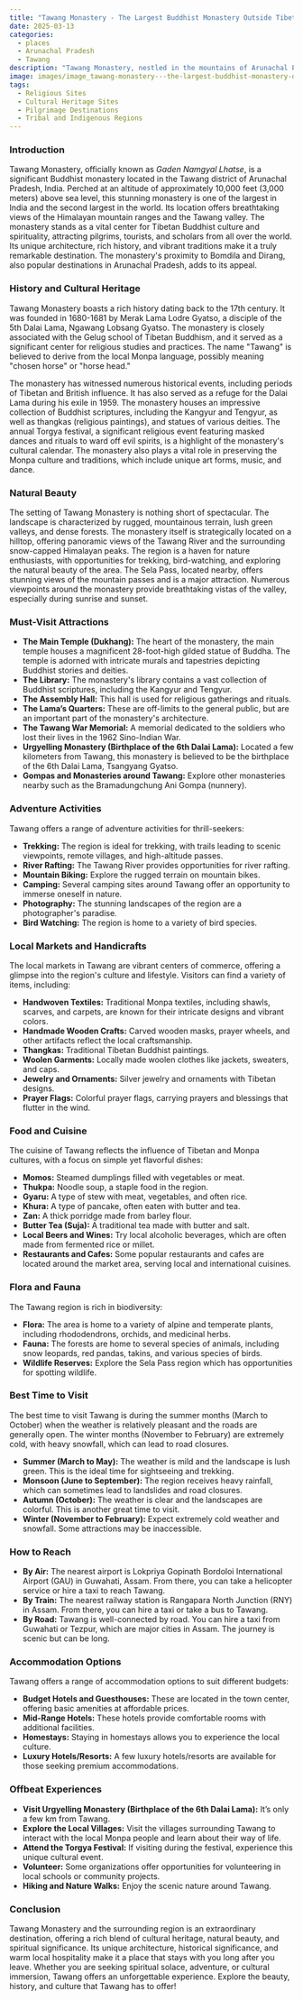 ```yaml
---
title: "Tawang Monastery - The Largest Buddhist Monastery Outside Tibet"
date: 2025-03-13
categories:
  - places
  - Arunachal Pradesh
  - Tawang
description: "Tawang Monastery, nestled in the mountains of Arunachal Pradesh, is a revered seat of Tibetan Buddhism. Established in 1680 by the Third Dalai Lama, this ancient monastery stands as a testament to spiritual and architectural heritage."
image: images/image_tawang-monastery---the-largest-buddhist-monastery-outside-tibet.png
tags: 
  - Religious Sites
  - Cultural Heritage Sites
  - Pilgrimage Destinations
  - Tribal and Indigenous Regions
---
```



### **Introduction**

Tawang Monastery, officially known as *Gaden Namgyal Lhatse*, is a significant Buddhist monastery located in the Tawang district of Arunachal Pradesh, India. Perched at an altitude of approximately 10,000 feet (3,000 meters) above sea level, this stunning monastery is one of the largest in India and the second largest in the world. Its location offers breathtaking views of the Himalayan mountain ranges and the Tawang valley. The monastery stands as a vital center for Tibetan Buddhist culture and spirituality, attracting pilgrims, tourists, and scholars from all over the world. Its unique architecture, rich history, and vibrant traditions make it a truly remarkable destination. The monastery's proximity to Bomdila and Dirang, also popular destinations in Arunachal Pradesh, adds to its appeal.

### **History and Cultural Heritage**

Tawang Monastery boasts a rich history dating back to the 17th century. It was founded in 1680-1681 by Merak Lama Lodre Gyatso, a disciple of the 5th Dalai Lama, Ngawang Lobsang Gyatso. The monastery is closely associated with the Gelug school of Tibetan Buddhism, and it served as a significant center for religious studies and practices. The name "Tawang" is believed to derive from the local Monpa language, possibly meaning "chosen horse" or "horse head."

The monastery has witnessed numerous historical events, including periods of Tibetan and British influence. It has also served as a refuge for the Dalai Lama during his exile in 1959. The monastery houses an impressive collection of Buddhist scriptures, including the Kangyur and Tengyur, as well as thangkas (religious paintings), and statues of various deities. The annual Torgya festival, a significant religious event featuring masked dances and rituals to ward off evil spirits, is a highlight of the monastery's cultural calendar. The monastery also plays a vital role in preserving the Monpa culture and traditions, which include unique art forms, music, and dance.

### **Natural Beauty**

The setting of Tawang Monastery is nothing short of spectacular. The landscape is characterized by rugged, mountainous terrain, lush green valleys, and dense forests. The monastery itself is strategically located on a hilltop, offering panoramic views of the Tawang River and the surrounding snow-capped Himalayan peaks.  The region is a haven for nature enthusiasts, with opportunities for trekking, bird-watching, and exploring the natural beauty of the area. The Sela Pass, located nearby, offers stunning views of the mountain passes and is a major attraction. Numerous viewpoints around the monastery provide breathtaking vistas of the valley, especially during sunrise and sunset.

### **Must-Visit Attractions**

*   **The Main Temple (Dukhang):** The heart of the monastery, the main temple houses a magnificent 28-foot-high gilded statue of Buddha.  The temple is adorned with intricate murals and tapestries depicting Buddhist stories and deities.
*   **The Library:** The monastery's library contains a vast collection of Buddhist scriptures, including the Kangyur and Tengyur.
*   **The Assembly Hall:** This hall is used for religious gatherings and rituals.
*   **The Lama’s Quarters:** These are off-limits to the general public, but are an important part of the monastery's architecture.
*   **The Tawang War Memorial:** A memorial dedicated to the soldiers who lost their lives in the 1962 Sino-Indian War. 
*   **Urgyelling Monastery (Birthplace of the 6th Dalai Lama):** Located a few kilometers from Tawang, this monastery is believed to be the birthplace of the 6th Dalai Lama, Tsangyang Gyatso.
*   **Gompas and Monasteries around Tawang:** Explore other monasteries nearby such as the Bramadungchung Ani Gompa (nunnery).

### **Adventure Activities**

Tawang offers a range of adventure activities for thrill-seekers:

*   **Trekking:** The region is ideal for trekking, with trails leading to scenic viewpoints, remote villages, and high-altitude passes.
*   **River Rafting:** The Tawang River provides opportunities for river rafting.
*   **Mountain Biking:** Explore the rugged terrain on mountain bikes.
*   **Camping:** Several camping sites around Tawang offer an opportunity to immerse oneself in nature.
*   **Photography:** The stunning landscapes of the region are a photographer's paradise.
*   **Bird Watching:** The region is home to a variety of bird species.

### **Local Markets and Handicrafts**

The local markets in Tawang are vibrant centers of commerce, offering a glimpse into the region's culture and lifestyle. Visitors can find a variety of items, including:

*   **Handwoven Textiles:** Traditional Monpa textiles, including shawls, scarves, and carpets, are known for their intricate designs and vibrant colors.
*   **Handmade Wooden Crafts:** Carved wooden masks, prayer wheels, and other artifacts reflect the local craftsmanship.
*   **Thangkas:** Traditional Tibetan Buddhist paintings.
*   **Woolen Garments:** Locally made woolen clothes like jackets, sweaters, and caps.
*   **Jewelry and Ornaments:** Silver jewelry and ornaments with Tibetan designs.
*   **Prayer Flags:** Colorful prayer flags, carrying prayers and blessings that flutter in the wind.

### **Food and Cuisine**

The cuisine of Tawang reflects the influence of Tibetan and Monpa cultures, with a focus on simple yet flavorful dishes:

*   **Momos:** Steamed dumplings filled with vegetables or meat.
*   **Thukpa:** Noodle soup, a staple food in the region.
*   **Gyaru:** A type of stew with meat, vegetables, and often rice.
*   **Khura:** A type of pancake, often eaten with butter and tea.
*   **Zan:** A thick porridge made from barley flour.
*   **Butter Tea (Suja):** A traditional tea made with butter and salt. 
*   **Local Beers and Wines:** Try local alcoholic beverages, which are often made from fermented rice or millet.
*   **Restaurants and Cafes:** Some popular restaurants and cafes are located around the market area, serving local and international cuisines.

### **Flora and Fauna**

The Tawang region is rich in biodiversity:

*   **Flora:** The area is home to a variety of alpine and temperate plants, including rhododendrons, orchids, and medicinal herbs.
*   **Fauna:** The forests are home to several species of animals, including snow leopards, red pandas, takins, and various species of birds.
*   **Wildlife Reserves:** Explore the Sela Pass region which has opportunities for spotting wildlife.

### **Best Time to Visit**

The best time to visit Tawang is during the summer months (March to October) when the weather is relatively pleasant and the roads are generally open. The winter months (November to February) are extremely cold, with heavy snowfall, which can lead to road closures.

*   **Summer (March to May):** The weather is mild and the landscape is lush green. This is the ideal time for sightseeing and trekking.
*   **Monsoon (June to September):** The region receives heavy rainfall, which can sometimes lead to landslides and road closures.
*   **Autumn (October):** The weather is clear and the landscapes are colorful. This is another great time to visit.
*   **Winter (November to February):** Expect extremely cold weather and snowfall. Some attractions may be inaccessible.

### **How to Reach**

*   **By Air:** The nearest airport is Lokpriya Gopinath Bordoloi International Airport (GAU) in Guwahati, Assam. From there, you can take a helicopter service or hire a taxi to reach Tawang.
*   **By Train:** The nearest railway station is Rangapara North Junction (RNY) in Assam. From there, you can hire a taxi or take a bus to Tawang.
*   **By Road:** Tawang is well-connected by road. You can hire a taxi from Guwahati or Tezpur, which are major cities in Assam. The journey is scenic but can be long.

### **Accommodation Options**

Tawang offers a range of accommodation options to suit different budgets:

*   **Budget Hotels and Guesthouses:** These are located in the town center, offering basic amenities at affordable prices.
*   **Mid-Range Hotels:** These hotels provide comfortable rooms with additional facilities.
*   **Homestays:** Staying in homestays allows you to experience the local culture.
*   **Luxury Hotels/Resorts:** A few luxury hotels/resorts are available for those seeking premium accommodations.

### **Offbeat Experiences**

*   **Visit Urgyelling Monastery (Birthplace of the 6th Dalai Lama):** It’s only a few km from Tawang.
*   **Explore the Local Villages:** Visit the villages surrounding Tawang to interact with the local Monpa people and learn about their way of life.
*   **Attend the Torgya Festival:** If visiting during the festival, experience this unique cultural event.
*   **Volunteer:** Some organizations offer opportunities for volunteering in local schools or community projects.
*   **Hiking and Nature Walks:** Enjoy the scenic nature around Tawang.

### **Conclusion**

Tawang Monastery and the surrounding region is an extraordinary destination, offering a rich blend of cultural heritage, natural beauty, and spiritual significance. Its unique architecture, historical significance, and warm local hospitality make it a place that stays with you long after you leave. Whether you are seeking spiritual solace, adventure, or cultural immersion, Tawang offers an unforgettable experience. Explore the beauty, history, and culture that Tawang has to offer!


